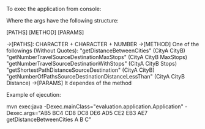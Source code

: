 To exec the application from console:

Where the args have the following structure:

[PATHS] [METHOD] [PARAMS]

->[PATHS]:
	CHARACTER + CHARACTER + NUMBER
->[METHOD]
	One of the followings (Without Quotes):
			"getDistanceBetweenCities" (CityA CityB)
			"getNumberTravelSourceDestinationMaxStops" (CityA CityB MaxStops)
			"getNumberTravelSourceDestinationWithStops" (CityA CityB Stops)
			"getShortestPathDistanceSourceDestination" (CityA CityB)
			"getNumberOfPathsSourceDestinationDistanceLessThan" (CityA CityB Distance)
->[PARAMS]
	It dependes of the method

Example of ejecution:

mvn exec:java -Dexec.mainClass="evaluation.application.Application" -Dexec.args="AB5 BC4 CD8 DC8 DE6 AD5 CE2 EB3 AE7 getDistanceBetweenCities A B C"



